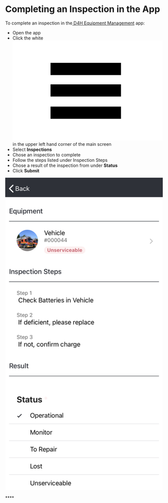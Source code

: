 # Completing an Inspection in the App

To complete an inspection in the[ D4H Equipment Management](../getting-started.md) app:

* Open the app
* Click the white ![](../../.gitbook/assets/more-options.png) in the upper left hand corner of the main screen
* Select **Inspections**
* Chose an inspection to complete
* Follow the steps listed under Inspection Steps 
* Chose a result of the inspection from under **Status**
* Click **Submit**

![](../../.gitbook/assets/img_3351.jpg)

\*\*\*\*



